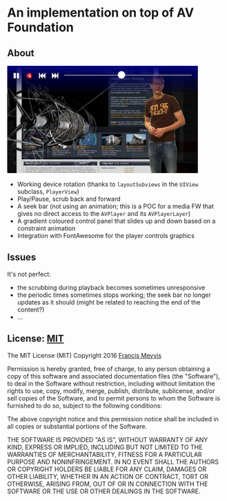 # An implementation on top of AV Foundation

## About

![Screendump example](simulator_screendump.png)

- Working device rotation (thanks to `layoutSubviews` in the `UIView` subclass, `PlayerView`)
- Play/Pause, scrub back and forward
- A seek bar (not using an animation; this is a POC for a media FW that gives no direct access to the `AVPlayer` and its `AVPlayerLayer`)
- A gradient coloured control panel that slides up and down based on a constraint animation
- Integration with FontAwesome for the player controls graphics

## Issues
It's not perfect:
- the scrubbing during playback becomes sometimes unresponsive
- the periodic times sometimes stops working; the seek bar no longer updates as it should
   (might be related to reaching the end of the content?)
- ...

## License: [MIT](https://opensource.org/licenses/MIT)

The MIT License (MIT)
Copyright 2016 [Francis Meyvis](https://aptly.io/contact)

Permission is hereby granted, free of charge, to any person obtaining a copy of this software and associated documentation files (the "Software"), to deal in the Software without restriction, including without limitation the rights to use, copy, modify, merge, publish, distribute, sublicense, and/or sell copies of the Software, and to permit persons to whom the Software is furnished to do so, subject to the following conditions:

The above copyright notice and this permission notice shall be included in all copies or substantial portions of the Software.

THE SOFTWARE IS PROVIDED "AS IS", WITHOUT WARRANTY OF ANY KIND, EXPRESS OR IMPLIED, INCLUDING BUT NOT LIMITED TO THE WARRANTIES OF MERCHANTABILITY, FITNESS FOR A PARTICULAR PURPOSE AND NONINFRINGEMENT. IN NO EVENT SHALL THE AUTHORS OR COPYRIGHT HOLDERS BE LIABLE FOR ANY CLAIM, DAMAGES OR OTHER LIABILITY, WHETHER IN AN ACTION OF CONTRACT, TORT OR OTHERWISE, ARISING FROM, OUT OF OR IN CONNECTION WITH THE SOFTWARE OR THE USE OR OTHER DEALINGS IN THE SOFTWARE.

